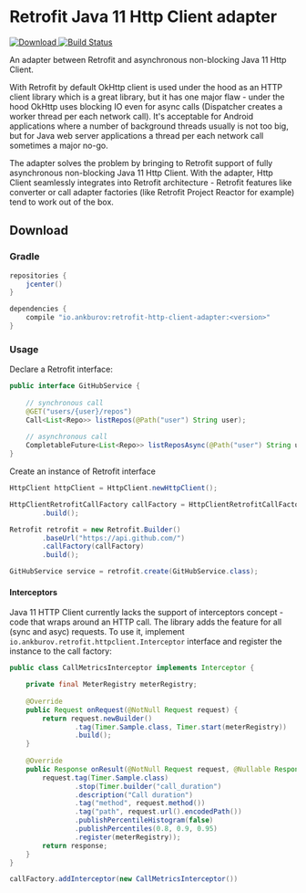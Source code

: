 # Retrofit Java 11 Http Client adapter
[![Download](https://api.bintray.com/packages/ankburov/maven/retrofit-http-client-adapter/images/download.svg) ](https://bintray.com/ankburov/maven/retrofit-http-client-adapter/_latestVersion)
[![Build Status](https://travis-ci.org/AnkBurov/retrofit-http-client-adapter.svg?branch=master)](https://travis-ci.org/AnkBurov/retrofit-http-client-adapter)

An adapter between Retrofit and asynchronous non-blocking Java 11 Http Client. 

With Retrofit by default OkHttp client is used under the hood as an HTTP client library
which is a great library, but it has one major flaw - under the hood OkHttp uses blocking IO
even for async calls (Dispatcher creates a worker thread per each network call). 
It's acceptable for Android applications where a number of background threads usually is not
too big, but for Java web server applications a thread per each network call sometimes
a major no-go.

The adapter solves the problem by bringing to Retrofit support of fully asynchronous 
non-blocking Java 11 Http Client. With the adapter, Http Client seamlessly integrates
into Retrofit architecture - Retrofit features like converter or call adapter factories 
(like Retrofit Project Reactor for example) tend to work out of the box.

## Download

### Gradle

```groovy
repositories {
    jcenter()
}

dependencies {
    compile "io.ankburov:retrofit-http-client-adapter:<version>"
}
```

### Usage

Declare a Retrofit interface:
```java
public interface GitHubService {
    
    // synchronous call
    @GET("users/{user}/repos")
    Call<List<Repo>> listRepos(@Path("user") String user);
    
    // asynchronous call
    CompletableFuture<List<Repo>> listReposAsync(@Path("user") String user);
}
``` 

Create an instance of Retrofit interface
```java
HttpClient httpClient = HttpClient.newHttpClient();

HttpClientRetrofitCallFactory callFactory = HttpClientRetrofitCallFactory.builder(httpClient)
        .build();

Retrofit retrofit = new Retrofit.Builder()
        .baseUrl("https://api.github.com/")
        .callFactory(callFactory)
        .build();

GitHubService service = retrofit.create(GitHubService.class);
```

#### Interceptors

Java 11 HTTP Client currently lacks the support of interceptors concept - code that
wraps around an HTTP call. The library adds the feature for all (sync and asyc) requests.
To use it, implement `io.ankburov.retrofit.httpclient.Interceptor` interface and register
the instance to the call factory:

```java
public class CallMetricsInterceptor implements Interceptor {

    private final MeterRegistry meterRegistry;
    
    @Override
    public Request onRequest(@NotNull Request request) {
        return request.newBuilder()
                .tag(Timer.Sample.class, Timer.start(meterRegistry))
                .build();
    }
    
    @Override
    public Response onResult(@NotNull Request request, @Nullable Response response, @Nullable Throwable throwable) {
        request.tag(Timer.Sample.class)
                .stop(Timer.builder("call_duration")
                .description("Call duration")
                .tag("method", request.method())
                .tag("path", request.url().encodedPath())
                .publishPercentileHistogram(false)
                .publishPercentiles(0.8, 0.9, 0.95)
                .register(meterRegistry));
        return response;
    }
}
``` 

```java
callFactory.addInterceptor(new CallMetricsInterceptor())
```